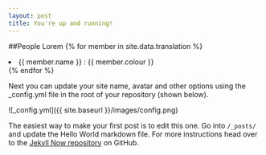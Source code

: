 ```yaml
---
layout: post
title: You're up and running!
---
```


##People Lorem
{% for member in site.data.translation %}
<li>{{ member.name }} : {{ member.colour }}</li>
{% endfor %}

Next you can update your site name, avatar and other options using the _config.yml file in the root of your repository (shown below).

![_config.yml]({{ site.baseurl }}/images/config.png)

The easiest way to make your first post is to edit this one. Go into `/_posts/` and update the Hello World markdown file. For more instructions head over to the [Jekyll Now repository](https://github.com/barryclark/jekyll-now) on GitHub.
